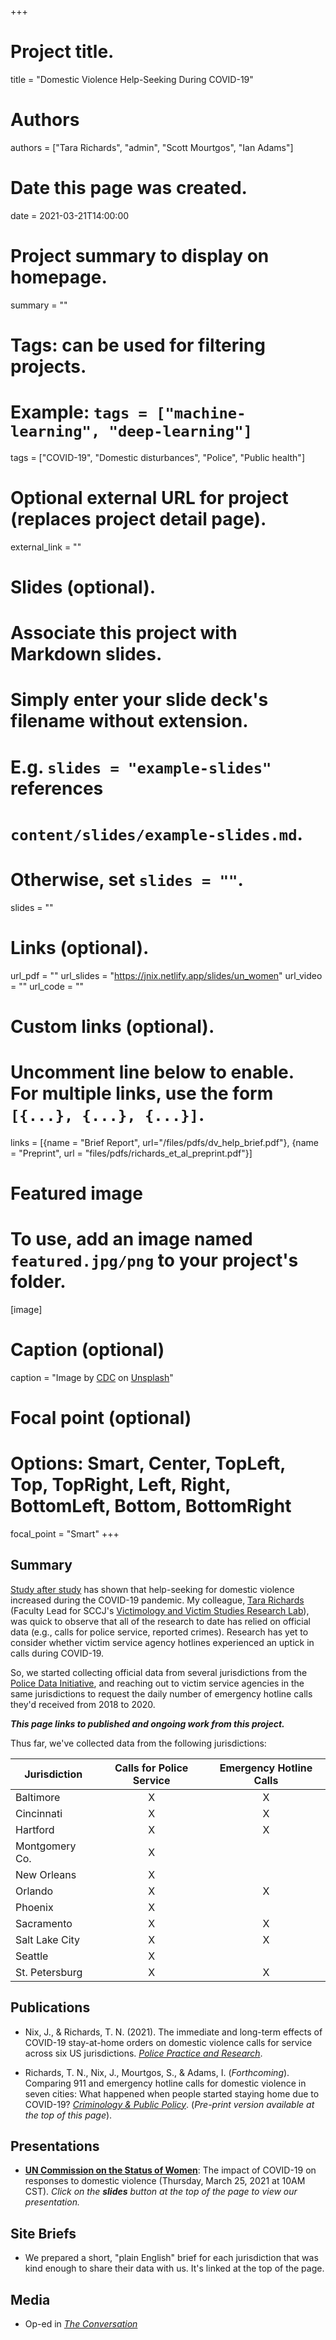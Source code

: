 +++
# Project title.
title = "Domestic Violence Help-Seeking During COVID-19"

# Authors
authors = ["Tara Richards", "admin", "Scott Mourtgos", "Ian Adams"]

# Date this page was created.
date = 2021-03-21T14:00:00

# Project summary to display on homepage.
summary = ""

# Tags: can be used for filtering projects.
# Example: `tags = ["machine-learning", "deep-learning"]`
tags = ["COVID-19", "Domestic disturbances", "Police", "Public health"]

# Optional external URL for project (replaces project detail page).
external_link = ""

# Slides (optional).
#   Associate this project with Markdown slides.
#   Simply enter your slide deck's filename without extension.
#   E.g. `slides = "example-slides"` references 
#   `content/slides/example-slides.md`.
#   Otherwise, set `slides = ""`.
slides = ""

# Links (optional).
url_pdf = ""
url_slides = "https://jnix.netlify.app/slides/un_women"
url_video = ""
url_code = ""

# Custom links (optional).
#   Uncomment line below to enable. For multiple links, use the form `[{...}, {...}, {...}]`.
links = [{name = "Brief Report", url="/files/pdfs/dv_help_brief.pdf"}, {name = "Preprint", url = "files/pdfs/richards_et_al_preprint.pdf"}]

# Featured image
# To use, add an image named `featured.jpg/png` to your project's folder. 
[image]
  # Caption (optional)
  caption = "Image by [CDC](https://unsplash.com/@cdc) on [Unsplash](https://unsplash.com/photos/w9KEokhajKw)"
  
  # Focal point (optional)
  # Options: Smart, Center, TopLeft, Top, TopRight, Left, Right, BottomLeft, Bottom, BottomRight
  focal_point = "Smart"
+++

## Summary

[Study after study](https://covid19.counciloncj.org/2021/01/31/impact-report-covid-19-and-crime-3/) has shown that help-seeking for domestic violence increased during the COVID-19 pandemic. My colleague, [Tara Richards](https://twitter.com/Prof_TNR) (Faculty Lead for SCCJ's [Victimology and Victim Studies Research Lab](https://vvsrlab.org/)), was quick to observe that all of the research to date has relied on official data (e.g., calls for police service, reported crimes). Research has yet to consider whether victim service agency hotlines experienced an uptick in calls during COVID-19.

So, we started collecting official data from several jurisdictions from the [Police Data Initiative](https://www.policedatainitiative.org/datasets/), and reaching out to victim service agencies in the same jurisdictions to request the daily number of emergency hotline calls they'd received from 2018 to 2020. 

***This page links to published and ongoing work from this project.***

Thus far, we've collected data from the following jurisdictions:

| Jurisdiction   | Calls for Police Service | Emergency Hotline Calls |
|----------------|:------------------------:|:-----------------------:|
| Baltimore      | X                        | X                       |
| Cincinnati     | X                        | X                       |
| Hartford       | X                        | X                       |
| Montgomery Co. | X                        |                         |
| New Orleans    | X                        |                         |
| Orlando        | X                        | X                       |
| Phoenix        | X                        |                         |
| Sacramento     | X                        | X                       |
| Salt Lake City | X                        | X                       |
| Seattle        | X                        |                         |
| St. Petersburg | X                        | X                       |


## Publications

* Nix, J., & Richards, T. N. (2021). The immediate and long-term effects of COVID-19 stay-at-home orders on domestic violence calls for service across six US jurisdictions. [*Police Practice and Research*](https://doi.org/10.1080/15614263.2021.1883018).

* Richards, T. N., Nix, J., Mourtgos, S., & Adams, I. (*Forthcoming*). Comparing 911 and emergency hotline calls for domestic violence in seven cities: What happened when people started staying home due to COVID-19? [*Criminology & Public Policy*](https://doi.org/10.1111/1745-9133.12564). (*Pre-print version available at the top of this page*).

## Presentations

* [**UN Commission on the Status of Women**](https://ngocsw65forum.us2.pathable.com/meetings/virtual/DpfHdGw9drSX7vhiw): The impact of COVID-19 on responses to domestic violence (Thursday, March 25, 2021 at 10AM CST). *Click on the* ***slides*** *button at the top of the page to view our presentation.*

## Site Briefs

* We prepared a short, "plain English" brief for each jurisdiction that was kind enough to share their data with us. It's linked at the top of the page. 

## Media

* Op-ed in [*The Conversation*](https://theconversation.com/domestic-violence-calls-for-help-increased-during-the-pandemic-but-the-answers-havent-gotten-any-easier-156683)